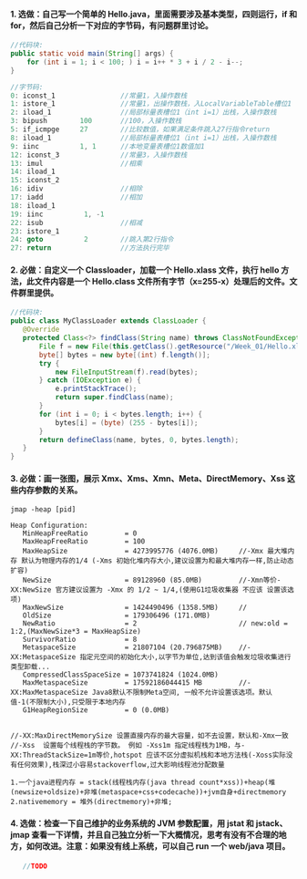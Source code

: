 

#### 1. 选做：自己写一个简单的 Hello.java，里面需要涉及基本类型，四则运行，if 和 for，然后自己分析一下对应的字节码，有问题群里讨论。
     
    
 ```java
//代码块:
public static void main(String[] args) {
     for (int i = 1; i < 100; ) i = i++ * 3 + i / 2 - i--;
}

//字节码:
0: iconst_1                //常量1，入操作数栈
1: istore_1                //常量1，出操作数栈，入LocalVariableTable槽位1
2: iload_1                 //局部标量表槽位1（int i=1）出栈，入操作数栈
3: bipush        100       //100，入操作数栈
5: if_icmpge     27        //比较数值，如果满足条件跳入27行指令return
8: iload_1                 //局部标量表槽位1（int i=1）出栈，入操作数栈
9: iinc          1, 1      //本地变量表槽位1数值加1
12: iconst_3               //常量3，入操作数栈
13: imul                   //相乘
14: iload_1                
15: iconst_2               
16: idiv                   //相除
17: iadd                   //相加
18: iload_1
19: iinc          1, -1    
22: isub                   //相减
23: istore_1               
24: goto          2        //跳入第2行指令
27: return                 //方法执行完毕
```

#### 2. 必做：自定义一个 Classloader，加载一个 Hello.xlass 文件，执行 hello 方法，此文件内容是一个 Hello.class 文件所有字节（x=255-x）处理后的文件。文件群里提供。

 ```java
//代码块:
public class MyClassLoader extends ClassLoader {
    @Override
    protected Class<?> findClass(String name) throws ClassNotFoundException {
        File f = new File(this.getClass().getResource("/Week_01/Hello.xlass").getPath());
        byte[] bytes = new byte[(int) f.length()];
        try {
            new FileInputStream(f).read(bytes);
        } catch (IOException e) {
            e.printStackTrace();
            return super.findClass(name);
        }
        for (int i = 0; i < bytes.length; i++) {
            bytes[i] = (byte) (255 - bytes[i]);
        }
        return defineClass(name, bytes, 0, bytes.length);
    }
}
```

#### 3. 必做：画一张图，展示 Xmx、Xms、Xmn、Meta、DirectMemory、Xss 这些内存参数的关系。
    
    jmap -heap [pid]
    
    Heap Configuration:
       MinHeapFreeRatio         = 0
       MaxHeapFreeRatio         = 100
       MaxHeapSize              = 4273995776 (4076.0MB)     //-Xmx 最大堆内存 默认为物理内存的1/4 (-Xms 初始化堆内存大小,建议设置为和最大堆内存一样,防止动态扩容)
       NewSize                  = 89128960 (85.0MB)         //-Xmn等价-XX:NewSize 官方建议设置为 -Xmx 的 1/2 ~ 1/4,(使用G1垃圾收集器 不应该 设置该选项)
       MaxNewSize               = 1424490496 (1358.5MB)     //
       OldSize                  = 179306496 (171.0MB)
       NewRatio                 = 2                         // new:old = 1:2,(MaxNewSize*3 = MaxHeapSize)
       SurvivorRatio            = 8
       MetaspaceSize            = 21807104 (20.796875MB)    //-XX:MetaspaceSize 指定元空间的初始化大小,以字节为单位,达到该值会触发垃圾收集进行类型卸载...
       CompressedClassSpaceSize = 1073741824 (1024.0MB)
       MaxMetaspaceSize         = 17592186044415 MB         //-XX:MaxMetaspaceSize Java8默认不限制Meta空间, 一般不允许设置该选项。默认值-1(不限制大小),只受限于本地内存
       G1HeapRegionSize         = 0 (0.0MB)
    
    
    //-XX:MaxDirectMemorySize 设置直接内存的最大容量，如不去设置，默认和-Xmx一致
    //-Xss  设置每个线程栈的字节数。 例如 -Xss1m 指定线程栈为1MB，与-XX:ThreadStackSize=1m等价,hotspot 应该不区分虚拟机栈和本地方法栈(-Xoss实际没有任何效果),栈深过小容易stackoverflow,过大影响线程池分配数量
    
    1.一个java进程内存 = stack(线程栈内存(java thread count*xss))+heap(堆(newsize+oldsize)+非堆(metaspace+css+codecache))+jvm自身+directmemory
    2.nativememory = 堆外(directmemory)+非堆;
    
    
    
    

#### 4. 选做：检查一下自己维护的业务系统的 JVM 参数配置，用 jstat 和 jstack、jmap 查看一下详情，并且自己独立分析一下大概情况，思考有没有不合理的地方，如何改进。注意：如果没有线上系统，可以自己 run 一个 web/java 项目。
 ```java
    //TODO
```